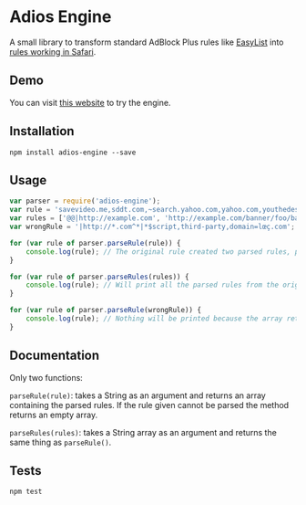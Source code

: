 # Adios Engine

A small library to transform standard AdBlock Plus rules like [EasyList](https://easylist-downloads.adblockplus.org/easylist.txt) into [rules working in Safari](https://www.webkit.org/blog/3476/content-blockers-first-look/).

## Demo
You can visit [this website](http://armand.gr/Adios-Engine-Demo/) to try the engine.
## Installation

```
npm install adios-engine --save
```

## Usage

```javascript
var parser = require('adios-engine');
var rule = 'savevideo.me,sddt.com,~search.yahoo.com,yahoo.com,youthedesigner.com,yuku.com##.ads';
var rules = ['@@|http://example.com', 'http://example.com/banner/foo/bar/img?param'];
var wrongRule = '|http://*.com^*|*$script,third-party,domain=lœç.com';

for (var rule of parser.parseRule(rule)) {
	console.log(rule); // The original rule created two parsed rules, parseRule() always returns an array even if the output is only one parsed rule.
}

for (var rule of parser.parseRules(rules)) {
	console.log(rule); // Will print all the parsed rules from the original rules array, can be used to parse an entire list like EasyList.
}

for (var rule of parser.parseRule(wrongRule)) {
	console.log(rule); // Nothing will be printed because the array returned is empty, the original rule contains characters that are not ASCII compliant.
}
```

## Documentation

Only two functions: 

``parseRule(rule)``: takes a String as an argument and returns an array containing the parsed rules. If the rule given cannot be parsed the method returns an empty array.

``parseRules(rules)``: takes a String array as an argument and returns the same thing as ``parseRule()``.

## Tests

```
npm test
```
